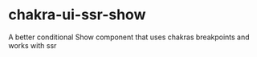 # chakra-ui-ssr-show

A better conditional Show component that uses chakras breakpoints and works with ssr

